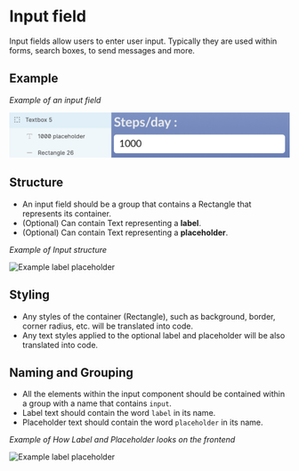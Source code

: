 # Input field
Input fields allow users to enter user input. Typically they are used within forms, search boxes, to send messages and more.

## Example

_Example of an input field_

![Example screenshot of textbox layers and group](https://github.com/ImagineThisNHS/ImagineThisNHS.github.io/blob/master/guidelines/assets/textbox/textbox%20fig.png?raw=true)

## Structure
* An input field should be a group that contains a Rectangle that represents its container.
* (Optional) Can contain Text representing a **label**.
* (Optional) Can contain Text representing a **placeholder**.

_Example of Input structure_

![Example label placeholder](https://github.com/ImagineThisUCL/ImagineThisUCL.github.io/blob/master/guidelines/assets/textbox/input-structure.png?raw=true)

## Styling
* Any styles of the container (Rectangle), such as background, border, corner radius, etc. will be translated into code.
* Any text styles applied to the optional label and placeholder will be also translated into code.

## Naming and Grouping
* All the elements within the input component should be contained within a group with a name that contains `input`.
* Label text should contain the word `label` in its name.
* Placeholder text should contain the word `placeholder` in its name.

_Example of How Label and Placeholder looks on the frontend_

![Example label placeholder](https://github.com/ImagineThisUCL/ImagineThisUCL.github.io/blob/master/guidelines/assets/textbox/label&&placeholder.png?raw=true)

